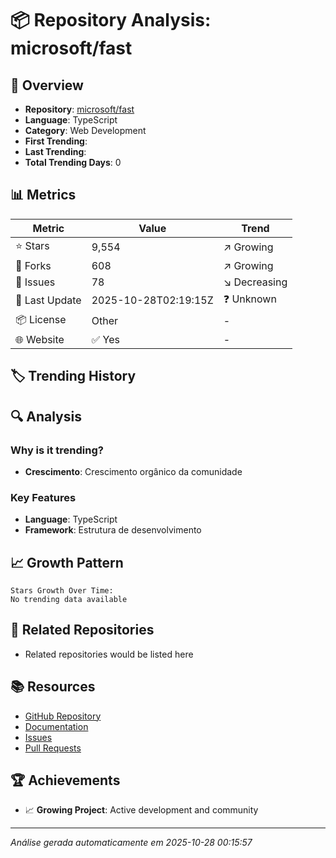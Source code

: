 # 📦 Repository Analysis: microsoft/fast

## 🎯 Overview
- **Repository**: [microsoft/fast](https://github.com/microsoft/fast)
- **Language**: TypeScript
- **Category**: Web Development
- **First Trending**: 
- **Last Trending**: 
- **Total Trending Days**: 0

## 📊 Metrics
| Metric | Value | Trend |
|--------|-------|-------|
| ⭐ Stars | 9,554 | ↗️ Growing |
| 🍴 Forks | 608 | ↗️ Growing |
| 📝 Issues | 78 | ↘️ Decreasing |
| 🔄 Last Update | 2025-10-28T02:19:15Z | ❓ Unknown |
| 📦 License | Other | - |
| 🌐 Website | ✅ Yes | - |

## 🏷️ Trending History


## 🔍 Analysis
### Why is it trending?
- **Crescimento**: Crescimento orgânico da comunidade

### Key Features
- **Language**: TypeScript
- **Framework**: Estrutura de desenvolvimento

## 📈 Growth Pattern
```
Stars Growth Over Time:
No trending data available
```

## 🔗 Related Repositories
- Related repositories would be listed here

## 📚 Resources
- [GitHub Repository](https://github.com/microsoft/fast)
- [Documentation](https://www.fast.design)
- [Issues](https://github.com/microsoft/fast/issues)
- [Pull Requests](https://github.com/microsoft/fast/pulls)

## 🏆 Achievements
- 📈 **Growing Project**: Active development and community

---
*Análise gerada automaticamente em 2025-10-28 00:15:57*
